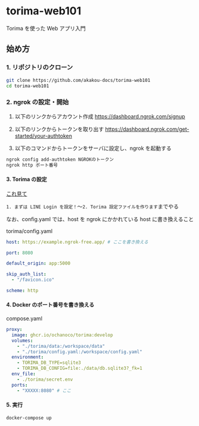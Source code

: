 # torima-web101

Torima を使った Web アプリ入門

## 始め方

### 1. リポジトリのクローン

```sh
git clone https://github.com/akakou-docs/torima-web101
cd torima-web101
```

### 2. ngrok の設定・開始

1. 以下のリンクからアカウント作成
   https://dashboard.ngrok.com/signup

2. 以下のリンクからトークンを取り出す
   https://dashboard.ngrok.com/get-started/your-authtoken

3. 以下のコマンドからトークンをサーバに設定し、ngrok を起動する

```sh
ngrok config add-authtoken NGROKのトークン
ngrok http ポート番号
```

#### 3. Torima の設定

[これ見て](https://zenn.dev/ochanoco/articles/11f13b4319c54e)

`1. まずは LINE Login を設定！`〜`2. Torima 設定ファイルを作ります`までやる

なお、config.yaml では、host を ngrok にかかれている host に書き換えること

torima/config.yaml

```yaml
host: https://example.ngrok-free.app/ # ここを書き換える

port: 8080

default_origin: app:5000

skip_auth_list:
  - "/favicon.ico"

scheme: http
```

#### 4. Docker のポート番号を書き換える

compose.yaml

```yaml
proxy:
  image: ghcr.io/ochanoco/torima:develop
  volumes:
    - "./torima/data:/workspace/data"
    - "./torima/config.yaml:/workspace/config.yaml"
  environment:
    - TORIMA_DB_TYPE=sqlite3
    - TORIMA_DB_CONFIG=file:./data/db.sqlite3?_fk=1
  env_file:
    - ./torima/secret.env
  ports:
    - "XXXXX:8080" # ここ
```

#### 5. 実行

```env
docker-compose up
```
